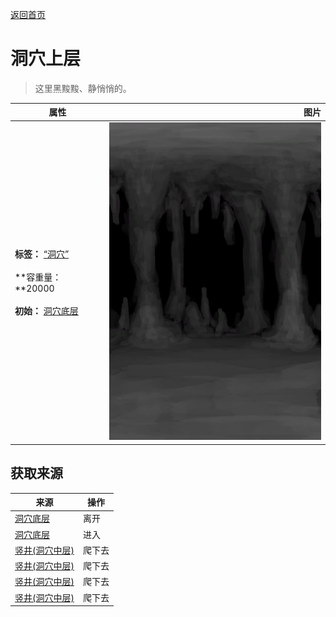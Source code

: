 [返回首页](index.md)  
# 洞穴上层  
> 这里黑黢黢、静悄悄的。  
  
  属性  |   图片   
 ----  |  ----:   
 **标签：**	[“洞穴”](tag_Cave.md)<br><br>**容重量：**20000<br><br>**初始：**	[洞穴底层](LowChamber.md)  |  ![](Sprite/CaveChamber.png)   
  
## 获取来源  
来源  |  操作  
----  |  ----  
[洞穴底层](CrystalChamberExit.md)  |  离开  
[洞穴底层](NarrowTunnelExit.md)  |  进入  
[竖井(洞穴中层)](ShaftMidChamberToLowChamber.md)  |  爬下去  
[竖井(洞穴中层)](ShaftMidChamberToLowChamber.md)  |  爬下去  
[竖井(洞穴中层)](ShaftMidChamberToLowChamber.md)  |  爬下去  
[竖井(洞穴中层)](ShaftMidChamberToLowChamber.md)  |  爬下去  
